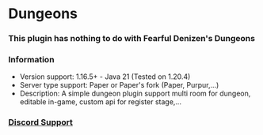 # Dungeons
### **This plugin has nothing to do with Fearful Denizen's Dungeons**

### Information

* Version support: 1.16.5+ - Java 21 (Tested on 1.20.4)
* Server type support: Paper or Paper's fork (Paper, Purpur,...)
* Description: A simple dungeon plugin support multi room for dungeon, editable in-game, custom api for register stage,...

### [Discord Support](https://discord.gg/r5ejaPSjku)